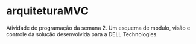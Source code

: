 # arquiteturaMVC
Atividade de programação da semana 2. Um esquema de modulo, visão e controle da solução desenvolvida para a DELL Technologies.
